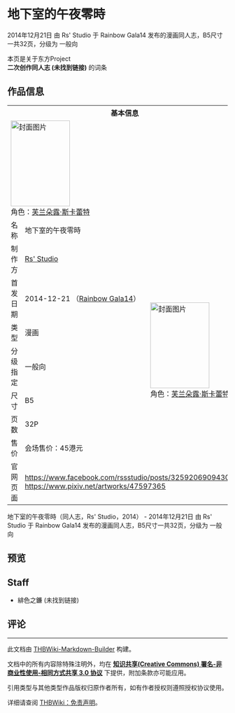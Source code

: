 # 地下室的午夜零時

<!-- source html: G:\repos\THBWiki-Markdown-Builder\THBWikiMarkdown\Temp\main\d\d7\ns0%3A%E5%9C%B0%E4%B8%8B%E5%AE%A4%E7%9A%84%E5%8D%88%E5%A4%9C%E9%9B%B6%E6%99%82.html -->

2014年12月21日 由 Rs' Studio 于 Rainbow Gala14 发布的漫画同人志，B5尺寸一共32页，分级为 一般向

本页是关于东方Project  
 **二次创作同人志 (未找到链接)** 的词条
## 作品信息

<table><tbody><tr><th colspan="3">基本信息</th></tr><tr><td class="cover-artwork-mobile" colspan="2"><a href="./文件-地下室的午夜零時封面.jpg.md" class="image" title="封面图片"><img alt="封面图片" src="https://upload.thwiki.cc/thumb/7/77/%E5%9C%B0%E4%B8%8B%E5%AE%A4%E7%9A%84%E5%8D%88%E5%A4%9C%E9%9B%B6%E6%99%82%E5%B0%81%E9%9D%A2.jpg/135px-%E5%9C%B0%E4%B8%8B%E5%AE%A4%E7%9A%84%E5%8D%88%E5%A4%9C%E9%9B%B6%E6%99%82%E5%B0%81%E9%9D%A2.jpg" decoding="async" loading="lazy" width="135" height="196" srcset="https://upload.thwiki.cc/thumb/7/77/%E5%9C%B0%E4%B8%8B%E5%AE%A4%E7%9A%84%E5%8D%88%E5%A4%9C%E9%9B%B6%E6%99%82%E5%B0%81%E9%9D%A2.jpg/202px-%E5%9C%B0%E4%B8%8B%E5%AE%A4%E7%9A%84%E5%8D%88%E5%A4%9C%E9%9B%B6%E6%99%82%E5%B0%81%E9%9D%A2.jpg 1.5x, https://upload.thwiki.cc/thumb/7/77/%E5%9C%B0%E4%B8%8B%E5%AE%A4%E7%9A%84%E5%8D%88%E5%A4%9C%E9%9B%B6%E6%99%82%E5%B0%81%E9%9D%A2.jpg/269px-%E5%9C%B0%E4%B8%8B%E5%AE%A4%E7%9A%84%E5%8D%88%E5%A4%9C%E9%9B%B6%E6%99%82%E5%B0%81%E9%9D%A2.jpg 2x" data-file-width="487" data-file-height="708"></a><div class="cover-char">角色：<a href="./芙兰朵露·斯卡蕾特.md" title="芙兰朵露·斯卡蕾特">芙兰朵露·斯卡蕾特</a></div></td>
</tr><tr><td class="label">名称</td><td colspan="2"> 地下室的午夜零時 </td></tr><tr><td class="label">制作方</td><td><a href="./Rs'_Studio.md" title="Rs&#39; Studio">Rs' Studio</a></td><td class="cover-artwork" rowspan="7" style="min-width:196px;"><a href="./文件-地下室的午夜零時封面.jpg.md" class="image" title="封面图片"><img alt="封面图片" src="https://upload.thwiki.cc/thumb/7/77/%E5%9C%B0%E4%B8%8B%E5%AE%A4%E7%9A%84%E5%8D%88%E5%A4%9C%E9%9B%B6%E6%99%82%E5%B0%81%E9%9D%A2.jpg/135px-%E5%9C%B0%E4%B8%8B%E5%AE%A4%E7%9A%84%E5%8D%88%E5%A4%9C%E9%9B%B6%E6%99%82%E5%B0%81%E9%9D%A2.jpg" decoding="async" loading="lazy" width="135" height="196" srcset="https://upload.thwiki.cc/thumb/7/77/%E5%9C%B0%E4%B8%8B%E5%AE%A4%E7%9A%84%E5%8D%88%E5%A4%9C%E9%9B%B6%E6%99%82%E5%B0%81%E9%9D%A2.jpg/202px-%E5%9C%B0%E4%B8%8B%E5%AE%A4%E7%9A%84%E5%8D%88%E5%A4%9C%E9%9B%B6%E6%99%82%E5%B0%81%E9%9D%A2.jpg 1.5x, https://upload.thwiki.cc/thumb/7/77/%E5%9C%B0%E4%B8%8B%E5%AE%A4%E7%9A%84%E5%8D%88%E5%A4%9C%E9%9B%B6%E6%99%82%E5%B0%81%E9%9D%A2.jpg/269px-%E5%9C%B0%E4%B8%8B%E5%AE%A4%E7%9A%84%E5%8D%88%E5%A4%9C%E9%9B%B6%E6%99%82%E5%B0%81%E9%9D%A2.jpg 2x" data-file-width="487" data-file-height="708"></a><div class="cover-char">角色：<a href="./芙兰朵露·斯卡蕾特.md" title="芙兰朵露·斯卡蕾特">芙兰朵露·斯卡蕾特</a></div></td>
</tr><tr><td class="label">首发日期</td><td>2014-12-21&#160;（<a href="/展会作品列表?e=Rainbow+Gala%2314">Rainbow Gala14</a>）</td></tr><tr><td class="label">类型</td><td>漫画</td></tr><tr><td class="label">分级指定</td><td>一般向</td></tr><tr><td class="label">尺寸</td><td>B5</td></tr><tr><td class="label">页数</td><td>32P</td></tr><tr><td class="label">售价</td><td>会场售价：45港元</td></tr>
<tr><td class="label">官网页面</td><td colspan="2"><a rel="nofollow" class="external free" href="https://www.facebook.com/rssstudio/posts/325920690943066">https://www.facebook.com/rssstudio/posts/325920690943066</a><br><a rel="nofollow" class="external free" href="https://www.pixiv.net/artworks/47597365">https://www.pixiv.net/artworks/47597365</a></td></tr></tbody></table>

地下室的午夜零時（同人志，Rs' Studio，2014） - 2014年12月21日 由 Rs' Studio 于 Rainbow Gala14 发布的漫画同人志，B5尺寸一共32页，分级为 一般向
## 预览
## Staff
- 緋色之鐮 (未找到链接)

## 评论




---

此文档由 [THBWiki-Markdown-Builder](https://github.com/Delsin-Yu/THBWiki-Markdown-Builder) 构建。

文档中的所有内容除特殊注明外，均在 [**知识共享(Creative Commons) 署名-非商业性使用-相同方式共享 3.0 协议**](https://creativecommons.org/licenses/by-sa/3.0/deed.zh-hans) 下提供，附加条款亦可能应用。

引用类型与其他类型作品版权归原作者所有，如有作者授权则遵照授权协议使用。

详细请查阅 [THBWiki：免责声明](https://thbwiki.cc/THBWiki:%E5%85%8D%E8%B4%A3%E5%A3%B0%E6%98%8E)。

